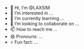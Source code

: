 - 👋 Hi, I’m @LAXSIM
- 👀 I’m interested in ...
- 🌱 I’m currently learning ...
- 💞️ I’m looking to collaborate on ...
- 📫 How to reach me ...
- 😄 Pronouns: ...
- ⚡ Fun fact: ...

<!---
LAXSIM/LAXSIM is a ✨ special ✨ repository because its `README.md` (this file) appears on your GitHub profile.
You can click the Preview link to take a look at your changes.
--->

